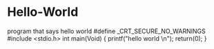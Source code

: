 # Hello-World
program that says hello world
#define _CRT_SECURE_NO_WARNINGS
#include <stdio.h>
int main(Void)
{
printf("hello world \n");
return(0);
}
